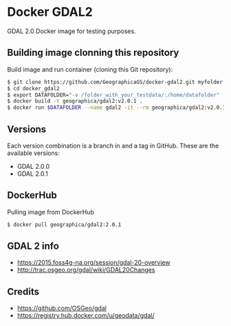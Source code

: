 # Docker GDAL2

GDAL 2.0 Docker image for testing purposes.

## Building image clonning this repository
Build image and run container (cloning this Git repository):

```bash
$ git clone https://github.com/GeographicaGS/docker-gdal2.git myfolder
$ cd docker_gdal2
$ export DATAFOLDER="-v /folder_with_your_testdata/:/home/datafolder"
$ docker build -t geographica/gdal2:v2.0.1 .
$ docker run $DATAFOLDER --name gdal2 -it --rm geographica/gdal2:v2.0.1 /bin/bash
```

## Versions
Each version combination is a branch in and a tag in GitHub. These are the available versions:
- GDAL 2.0.0
- GDAL 2.0.1

## DockerHub
Pulling image from DockerHub

```bash
$ docker pull geographica/gdal2:2.0.1
```

## GDAL 2 info
- https://2015.foss4g-na.org/session/gdal-20-overview
- http://trac.osgeo.org/gdal/wiki/GDAL20Changes

## Credits
- https://github.com/OSGeo/gdal
- https://registry.hub.docker.com/u/geodata/gdal/
